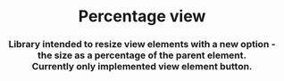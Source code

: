 
<h1 align="center">Percentage view</h1>

<h3 align="center">Library intended  to resize view elements with a new option - the size as a percentage of the parent element.<br>
Currently only implemented view element button.</h3>


